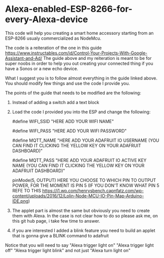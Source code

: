 # Alexa-enabled-ESP-8266-for-every-Alexa-device
This code will help you creating a smart home accessory starting from an ESP-8266 usualy commercialized as NodeMcu. 


The code is a reiteration of the one in this guide https://www.instructables.com/id/Control-Your-Projects-With-Google-Assistant-and-Ad/
The guide above and my reiteration is meant to be for super noobs in order to help you out creating your connected thing if you have a Sonos or a new echo device.

What I  suggest you is to follow almost everything in the guide linked above. You should modify few things and use the code I provide you.

The points of the guide that needs to be modified are the following:

1. Instead of adding a switch add a text block
2. Load the code I provided you into the ESP and change the following:
   
   #define WIFI_SSID "HERE ADD YOUR WIFI NAME"  
   
   #define WIFI_PASS "HERE ADD YOUR WIFI PASSWORD"  
   
   #define MQTT_NAME "HERE ADD YOUR ADAFRUIT IO USERNAME (YOU CAN FIND IT CLICKING THE YELLOW KEY ON YOUR ADAFRUIT DASHBOARD)" 
  
   #define MQTT_PASS "HERE ADD YOUR ADAFRUIT IO ACTIVE KEY NAME (YOU CAN FIND IT CLICKING THE YELLOW KEY ON YOUR ADAFRUIT DASHBOARD)"
   
   pinMode(5, OUTPUT) HERE YOU CHOOSE TO WHICH PIN TO OUTPUT POWER, FOR THE MOMENT IS PIN 5 (IF YOU DON'T KNOW WHAT PIN 5 REFE TO THIS https://i1.wp.com/henrysbench.capnfatz.com/wp-content/uploads/2016/12/Lolin-Node-MCU-IO-Pin-Map-Arduino-IDE.png)
 
 
 3. The applet part is almost the same but obviously you need to create them with Alexa. In the case is not clear how to do so please ask me, on this git hub page, i take few time to answer. 
 3. if you are interested I added a blink feature you need to build an applet that is gonna give a BLINK command to adafruit
 
 Notice that you will need to say "Alexa trigger light on" "Alexa trigger light off" "Alexa trigger light blink" and not just "Alexa turn light on"
